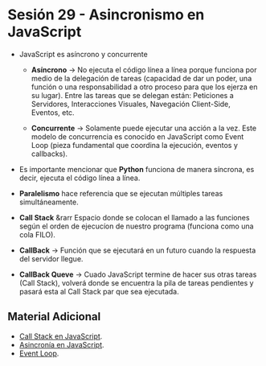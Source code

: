# Sesión 29 - Asincronismo en JavaScript

* JavaScript es asíncrono y concurrente 

	* **Asíncrono** &rarr; No ejecuta el código línea a línea porque funciona por medio de la delegación de tareas (capacidad de dar un poder, una función o una responsabilidad a otro proceso para que los ejerza en su lugar). Entre las tareas que se delegan están: Peticiones a Servidores, Interacciones Visuales, Navegación Client-Side, Eventos, etc.

	* **Concurrente** &rarr; Solamente puede ejecutar una acción a la vez. Este modelo de concurrencia es conocido en JavaScript como Event Loop (pieza fundamental que coordina la ejecución, eventos y callbacks).

* Es importante mencionar que **Python** funciona de manera síncrona, es decir, ejecuta el código línea a línea.

* **Paralelismo** hace referencia que se ejecutan múltiples tareas simultáneamente.

* **Call Stack** &rarr Espacio donde se colocan el llamado a las funciones según el orden de ejecucíon de nuestro programa (funciona como una cola FILO).

* **CallBack** &rarr; Función que se ejecutará en un futuro cuando la respuesta del servidor llegue.

* **CallBack Queve** &rarr; Cuado JavaScript termine de hacer sus otras tareas (Call Stack), volverá donde se encuentra la pila de tareas pendientes y pasará esta al Call Stack par que sea ejecutada.

## Material Adicional

* [Call Stack en JavaScript](https://www.youtube.com/watch?v=FzFFTYbYvcw "Call Stack en JavaScript"). 
* [Asincronía en JavaScript](https://www.youtube.com/watch?v=PndHsDpEfhU "Asincronía en JavaScript").
* [Event Loop](https://www.youtube.com/watch?v=8aGhZQkoFbQ&t=1232s "Event Loop").